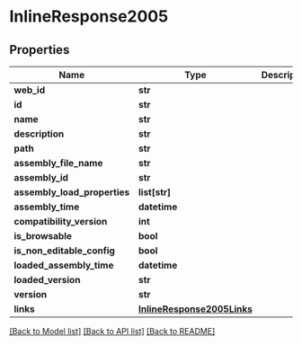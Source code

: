# InlineResponse2005

## Properties
Name | Type | Description | Notes
------------ | ------------- | ------------- | -------------
**web_id** | **str** |  | [optional] 
**id** | **str** |  | [optional] 
**name** | **str** |  | [optional] 
**description** | **str** |  | [optional] 
**path** | **str** |  | [optional] 
**assembly_file_name** | **str** |  | [optional] 
**assembly_id** | **str** |  | [optional] 
**assembly_load_properties** | **list[str]** |  | [optional] 
**assembly_time** | **datetime** |  | [optional] 
**compatibility_version** | **int** |  | [optional] 
**is_browsable** | **bool** |  | [optional] 
**is_non_editable_config** | **bool** |  | [optional] 
**loaded_assembly_time** | **datetime** |  | [optional] 
**loaded_version** | **str** |  | [optional] 
**version** | **str** |  | [optional] 
**links** | [**InlineResponse2005Links**](InlineResponse2005Links.md) |  | [optional] 

[[Back to Model list]](../README.md#documentation-for-models) [[Back to API list]](../README.md#documentation-for-api-endpoints) [[Back to README]](../README.md)


